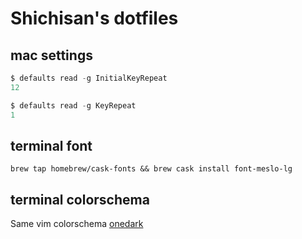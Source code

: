 # Shichisan\'s dotfiles

## mac settings
```powershell
$ defaults read -g InitialKeyRepeat
12

$ defaults read -g KeyRepeat
1
```

## terminal font
`brew tap homebrew/cask-fonts && brew cask install font-meslo-lg`

## terminal colorschema
Same vim colorschema [onedark](https://github.com/anunez/one-dark-iterm)
